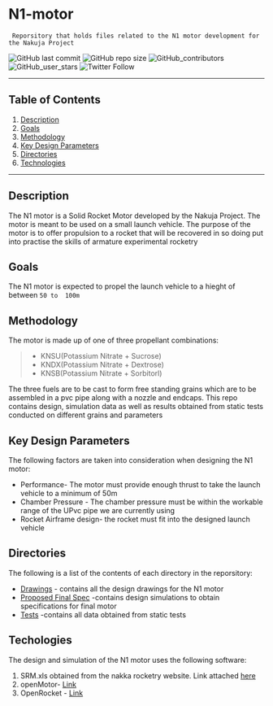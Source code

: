 # N1-motor
`
 Reporsitory that holds files related to the N1 motor development for the Nakuja Project`

![GitHub last commit](https://img.shields.io/github/last-commit/nakujaproject/N1-motor) ![GitHub repo size](https://img.shields.io/github/repo-size/nakujaproject/N1-motor) ![GitHub_contributors](https://img.shields.io/github/contributors/nakujaproject/N1-motor) ![GitHub_user_stars](https://img.shields.io/github/stars/nakujaproject?style=social) ![Twitter Follow](https://img.shields.io/twitter/follow/Nakuja6?style=social)

***
## Table of Contents

1. [Description](#description)
2. [Goals](#goals)
3. [Methodology](#methodology)
4. [Key Design Parameters](#key-design-parameters)
5. [Directories](#directories)
6. [Technologies](#techmologies)

***

## Description

The N1 motor is a Solid Rocket Motor developed by the Nakuja Project. The motor is meant to be used on a small launch vehicle. The purpose of the motor is to offer propulsion to a rocket that will be recovered in so doing put into practise the skills of armature experimental rocketry


## Goals
The N1 motor is expected to propel the launch vehicle to a hieght of between `50 to  100m`


## Methodology
The motor is made up of one of three propellant combinations:
> + KNSU(Potassium Nitrate + Sucrose)
> + KNDX(Potassium Nitrate + Dextrose)
> + KNSB(Potassium Nitrate + Sorbitorl)

The three fuels are to be cast to form free standing grains which are to  be assembled in a pvc pipe along with a nozzle and endcaps.
This repo contains design, simulation data as well as results obtained from static tests conducted on different grains and parameters

## Key Design Parameters
The following factors are taken into consideration when designing the N1 motor:
- Performance- The motor must provide enough thrust to take the launch vehicle to a minimum of 50m
- Chamber Pressure - The chamber pressure must be within the workable range of the UPvc pipe we are currently using
- Rocket Airframe design-  the rocket must fit into the designed launch vehicle

## Directories
The following is a list of the contents of each directory in the reporsitory:
+ [Drawings](/Drawings) - contains all the design drawings for the N1 motor
+ [Proposed Final Spec](/Proposed-Final-Spec) -contains design simulations to obtain specifications for final motor
+ [Tests](/Tests) -contains all data obtained from static tests

## Techologies
The design and simulation of the N1 motor uses the following software:
1. SRM.xls obtained from the nakka rocketry website. Link attached [here](https://www.nakka-rocketry.net/soft/SRM_2014.1.zip)
2. openMotor- [Link](https://github.com/reilleya/openMotor)
3. OpenRocket - [Link](https://openrocket.info/)
